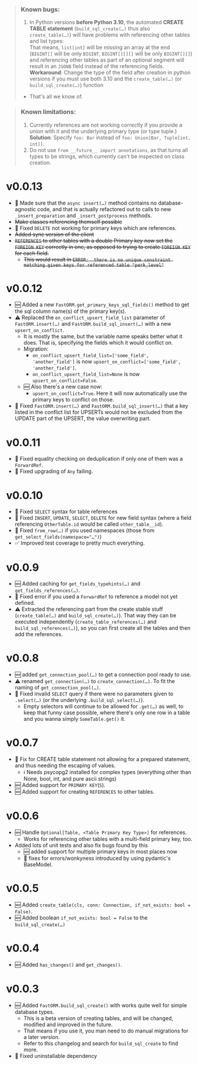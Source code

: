 > ### Known bugs:
> 1. In Python versions **before Python 3.10**, the automated **CREATE TABLE statement** (`build_sql_create(…)` thus also `create_table(…)`) will have problems with referencing other tables and list types:     
>   That means, `list[int]` will be missing an array at the end (`BIGINT[]` will be only `BIGINT`, `BIGINT[][][]` will be only `BIGINT[][]`) and
>   referencing other tables as part of an optional segment will result in an `JSONB` field instead of the referencing fields.   
>   **Workaround**: Change the type of the field after creation in python versions if you must use both 3.10 and the `create_table(…)` (or `build_sql_create(…)`) function
> - That's all we know of.


> ### Known limitations:
> 1. Currently references are not working correctly if you provide a union with it and the underlying primary type (or type tuple.)
>    **Solution**: Specify `foo: Bar` instead of `foo: Union[Bar, Tuple[int, int]]`.
> 2. Do not use `from __future__ import annotations`, as that turns all types to be strings, which currently can't be inspected on class creation. 

# v0.0.13
- 🔄 Made sure that the `async insert(…)` method contains no database-agnostic code, and that is actually refactored out to calls to new `_insert_preparation` and `_insert_postprocess` methods.  
- ~~Make classes referencing themself possible~~
- 🔨 Fixed `DELETE` not working for primary keys which are references.
- ~~Added sync version of the client~~
- ~~`REFERENCES` to other tables with a double Primary key now set the `FOREIGN KEY` correctly in one, as opposed to trying to create `FOREIGN KEY` for each field.~~
  - ~~This would result in `ERROR:  there is no unique constraint matching given keys for referenced table "perk_level"`~~

# v0.0.12
- 🆕 Added a new `FastORM.get_primary_keys_sql_fields()` method to get the sql column name(s) of the primary key(s).
- ⚠️ Replaced the `on_conflict_upsert_field_list` parameter of `FastORM.insert(…)` and `FastORM.build_sql_insert(…)` with a new `upsert_on_conflict`.
   - It is mostly the same, but the variable name speaks better what it does. That is, specifying the fields which it would conflict on.
   - Migration:
     - `on_conflict_upsert_field_list=['some_field', 'another_field']` is now `upsert_on_conflict=['some_field', 'another_field']`.
     - `on_conflict_upsert_field_list=None` is now `upsert_on_conflict=False`.
   - 🆕 Also there's a new case now:
     - `upsert_on_conflict=True`. Here it will now automatically use the primary keys to conflict on those.
- 🔨 Fixed `FastORM.insert(…)` and `FastORM.build_sql_insert(…)` that a key listed in the conflict list for UPSERTs would not be excluded from the UPDATE part of the UPSERT, the value overwriting part.
    

# v0.0.11
- 🔨 Fixed equality checking on deduplication if only one of them was a `ForwardRef`.
- 🔨 Fixed upgrading of `Any` failing.


# v0.0.10
- 🔨 Fixed `SELECT` syntax for table references
- 🔨 Fixed `INSERT`, `UPDATE`, `SELECT`, `DELETE` for new field syntax (where a field referencing `OtherTable.id` would be called `other_table__id`).
- 🔨 Fixed `from_row(…)` if you used namespaces (those from `get_select_fields(namespace="…")`) 
- ✅ Improved test coverage to pretty much everything.


# v0.0.9
- 🆕 Added caching for `get_fields_typehints(…)` and `get_fields_references(…)`.
- 🔨 Fixed error if you used a `ForwardRef` to reference a model not yet defined.
- ⚠️ Extracted the referencing part from the create stable stuff (`create_table(…)` and `build_sql_create(…)`). That way they can be executed independently (`create_table_references(…)` and `build_sql_references(…)`), so you can first create all the tables and then add the references.

# v0.0.8
- 🆕 added `get_connection_pool(…)` to get a connection pool ready to use.
- ⚠️ renamed `get_connection(…)` to `create_connection(…)`. To fit the naming of `get_connection_pool(…)`.
- 🔨 Fixed invalid `SELECT` query if there were no parameters given to `.select(…)` (or the underlying `.build_sql_select(…)`).
    - Empty selectors will continue to be allowed for `.get(…)` as well, to keep that funny case possible, where there's only one row in a table and you wanna simply `SomeTable.get()` it. 

# v0.0.7
- 🔨 Fix for CREATE table statement not allowing for a prepared statement, and thus needing the escaping of values.
    - ℹ️ Needs psycopg2 installed for complex types (everything other than None, bool, int, and pure ascii strings)
- 🆕 Added support for `PRIMARY KEY`(`S`).
- 🆕 Added support for creating `REFERENCES` to other tables. 
     
# v0.0.6
- 🆕 Handle `Optional[Table, <Table Primary Key Type>]` for references.
    - Works for referencing other tables with a multi-field primary key, too. 
- Added lots of unit tests and also fix bugs found by this
    - 🆕 added support for multiple primary keys in most places now
    - 🔨 fixes for errors/wonkyness introduced by using pydantic's BaseModel.

# v0.0.5
- 🆕 Added `create_table(cls, conn: Connection, if_not_exists: bool = False)`.
- 🆕 Added boolean `if_not_exists: bool = False` to the  `build_sql_create(…)`


# v0.0.4
- 🆕 Added `has_changes()` and `get_changes()`. 


# v0.0.3
- 🆕 Added `FastORM.build_sql_create()` with works quite well for simple database types.
    - This is a beta version of creating tables, and will be changed, modified and improved in the future.
    - That means if you use it, you man need to do manual migrations for a later version.
    - Refer to this changelog and search for `build_sql_create` to find more.
- 🔨 Fixed uninstallable dependency    

    
